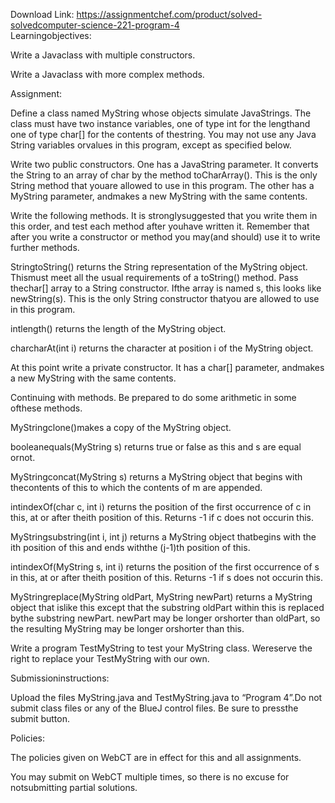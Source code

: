 Download Link: https://assignmentchef.com/product/solved-solvedcomputer-science-221-program-4
<br>
Learningobjectives:

Write a Javaclass with multiple constructors.

Write a Javaclass with more complex methods.

Assignment:

Define a class named MyString whose objects simulate JavaStrings. The class must have two instance variables, one of type int for the lengthand one of type char[] for the contents of thestring. You may not use any Java String variables orvalues in this program, except as specified below.

Write two public constructors. One has a JavaString parameter. It converts the String to an array of char by the method toCharArray(). This is the only String method that youare allowed to use in this program. The other has a MyString parameter, andmakes a new MyString with the same contents.

Write the following methods. It is stronglysuggested that you write them in this order, and test each method after youhave written it. Remember that after you write a constructor or method you may(and should) use it to write further methods.

StringtoString() returns the String representation of the MyString object. Thismust meet all the usual requirements of a toString() method. Pass thechar[] array to a String constructor. Ifthe array is named s, this looks like newString(s). This is the only String constructor thatyou are allowed to use in this program.

intlength() returns the length of the MyString object.

charcharAt(int i) returns the character at position i of the MyString object.

At this point write a private constructor. It has a char[] parameter, andmakes a new MyString with the same contents.

Continuing with methods. Be prepared to do some arithmetic in some ofthese methods.

MyStringclone()makes a copy of the MyString object.

booleanequals(MyString s) returns true or false as this and s are equal ornot.

MyStringconcat(MyString s) returns a MyString object that begins with thecontents of this to which the contents of m are appended.

intindexOf(char c, int i) returns the position of the first occurrence of c in this, at or after theith position of this. Returns -1 if c does not occurin this.

MyStringsubstring(int i, int j) returns a MyString object thatbegins with the ith position of this and ends withthe (j-1)th position of this.

intindexOf(MyString s, int i) returns the position of the first occurrence of s in this, at or after theith position of this. Returns -1 if s does not occurin this.

MyStringreplace(MyString oldPart, MyString newPart) returns a MyString object that islike this except that the substring oldPart within this is replaced bythe substring newPart. newPart may be longer orshorter than oldPart, so the resulting MyString may be longer orshorter than this.

Write a program TestMyString to test your MyString class. Wereserve the right to replace your TestMyString with our own.

Submissioninstructions:

Upload the files MyString.java and TestMyString.java to “Program 4”.Do not submit class files or any of the BlueJ control files. Be sure to pressthe submit button.

Policies:

The policies given on WebCT are in effect for this and all assignments.

You may submit on WebCT multiple times, so there is no excuse for notsubmitting partial solutions.